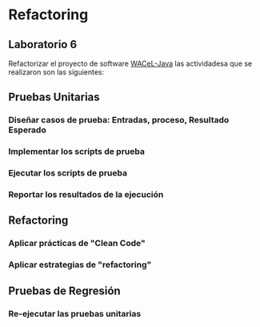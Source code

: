 # Refactoring

## Laboratorio 6

Refactorizar el proyecto de software [WACeL-Java](https://github.com/edgarsc22/WACeL-Java) las actividadesa que se realizaron son las siguientes:

## Pruebas Unitarias 

###  Diseñar casos de prueba: Entradas, proceso, Resultado Esperado	
### Implementar los scripts de prueba
###	Ejecutar los scripts de prueba
###	Reportar los resultados de la ejecución


##	Refactoring

###	Aplicar prácticas de "Clean Code"
###	Aplicar estrategias de "refactoring"


##	Pruebas de Regresión

###	Re-ejecutar las pruebas unitarias